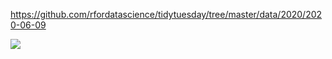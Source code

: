 https://github.com/rfordatascience/tidytuesday/tree/master/data/2020/2020-06-09

![](plots/science-women.png)

